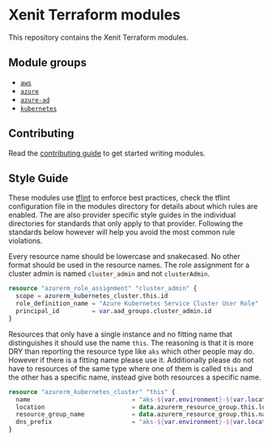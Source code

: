 # Xenit Terraform modules

This repository contains the Xenit Terraform modules.

## Module groups

- [`aws`](modules/aws/README.md)
- [`azure`](modules/azure/README.md)
- [`azure-ad`](modules/azure-ad/README.md)
- [`kubernetes`](modules/kubernetes/README.md)

## Contributing

Read the [contributing guide](./CONTRIBUTING.md) to get started writing modules.

## Style Guide

These modules use [tflint](https://github.com/terraform-linters/tflint) to enforce best practices, check the tflint configuration file in the modules
directory for details about which rules are enabled. The are also provider specific style guides in the individual directories for standards that only
apply to that provider. Following the standards below however will help you avoid the most common rule violations.

Every resource name should be lowercase and snakecased. No other format should be used in the resource names. The role assignment for a cluster admin
is named `cluster_admin` and not `clusterAdmin`.

```terraform
resource "azurerm_role_assignment" "cluster_admin" {
  scope = azurerm_kubernetes_cluster.this.id
  role_definition_name = "Azure Kubernetes Service Cluster User Role"
  principal_id         = var.aad_groups.cluster_admin.id
}
```

Resources that only have a single instance and no fitting name that distinguishes it should use the name `this`. The reasoning is that it is more DRY
than reporting the resource type like `aks` which other people may do. However if there is a fitting name please use it. Additionally please do not
have to resources of the same type where one of them is called `this` and the other has a specific name, instead give both resources a specific name.

```terraform
resource "azurerm_kubernetes_cluster" "this" {
  name                            = "aks-${var.environment}-${var.location_short}-${var.name}${var.aks_name_suffix}"
  location                        = data.azurerm_resource_group.this.location
  resource_group_name             = data.azurerm_resource_group.this.name
  dns_prefix                      = "aks-${var.environment}-${var.location_short}-${var.name}${var.aks_name_suffix}"
}
```

